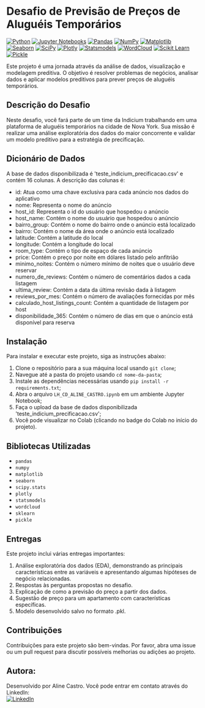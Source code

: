 # Desafio de Previsão de Preços de Aluguéis Temporários
[![Python](https://img.shields.io/badge/Python-3776AB?style=for-the-badge&logo=python&logoColor=white)](https://www.python.org/)
[![Jupyter Notebooks](https://img.shields.io/badge/Jupyter_Notebooks-F37626?style=for-the-badge&logo=jupyter&logoColor=white)](https://jupyter.org/)
[![Pandas](https://img.shields.io/badge/Pandas-150458?style=for-the-badge&logo=pandas&logoColor=white)](https://pandas.pydata.org/)
[![NumPy](https://img.shields.io/badge/NumPy-013243?style=for-the-badge&logo=numpy&logoColor=white)](https://numpy.org/)
[![Matplotlib](https://img.shields.io/badge/Matplotlib-3776AB?style=for-the-badge&logo=matplotlib&logoColor=white)](https://matplotlib.org/)
[![Seaborn](https://img.shields.io/badge/Seaborn-4EAE4E?style=for-the-badge&logo=seaborn&logoColor=white)](https://seaborn.pydata.org/)
[![SciPy](https://img.shields.io/badge/SciPy-8CAAE6?style=for-the-badge)](https://www.scipy.org/)
[![Plotly](https://img.shields.io/badge/Plotly-40BFFF?style=for-the-badge&logo=plotly&logoColor=white)](https://plotly.com/)
[![Statsmodels](https://img.shields.io/badge/Statsmodels-757575?style=for-the-badge)](https://www.statsmodels.org/)
[![WordCloud](https://img.shields.io/badge/WordCloud-2C3E50?style=for-the-badge)](https://github.com/amueller/word_cloud)
[![Scikit Learn](https://img.shields.io/badge/Scikit_Learn-F7931E?style=for-the-badge&logo=scikit-learn&logoColor=white)](https://scikit-learn.org/)
[![Pickle](https://img.shields.io/badge/Pickle-FFD700?style=for-the-badge)](https://docs.python.org/3/library/pickle.html)


Este projeto é uma jornada através da análise de dados, visualização e modelagem preditiva. O objetivo é resolver problemas de negócios, analisar dados e aplicar modelos preditivos para prever preços de aluguéis temporários.

## Descrição do Desafio

Neste desafio, você fará parte de um time da Indicium trabalhando em uma plataforma de aluguéis temporários na cidade de Nova York. Sua missão é realizar uma análise exploratória dos dados do maior concorrente e validar um modelo preditivo para a estratégia de precificação.

## Dicionário de Dados

A base de dados disponibilizada é 'teste_indicium_precificacao.csv' e contém 16 colunas. A descrição das colunas é:

- id: Atua como uma chave exclusiva para cada anúncio nos dados do aplicativo
- nome: Representa o nome do anúncio
- host_id: Representa o id do usuário que hospedou o anúncio
- host_name: Contém o nome do usuário que hospedou o anúncio
- bairro_group: Contém o nome do bairro onde o anúncio está localizado
- bairro: Contém o nome da área onde o anúncio está localizado
- latitude: Contém a latitude do local
- longitude: Contém a longitude do local
- room_type: Contém o tipo de espaço de cada anúncio
- price: Contém o preço por noite em dólares listado pelo anfitrião
- minimo_noites: Contém o número mínimo de noites que o usuário deve reservar
- numero_de_reviews: Contém o número de comentários dados a cada listagem
- ultima_review: Contém a data da última revisão dada à listagem
- reviews_por_mes: Contém o número de avaliações fornecidas por mês
- calculado_host_listings_count: Contém a quantidade de listagem por host
- disponibilidade_365: Contém o número de dias em que o anúncio está disponível para reserva

## Instalação

Para instalar e executar este projeto, siga as instruções abaixo:

1. Clone o repositório para a sua máquina local usando `git clone`;
2. Navegue até a pasta do projeto usando `cd nome-da-pasta`;
3. Instale as dependências necessárias usando `pip install -r requirements.txt`;
4. Abra o arquivo `LH_CD_ALINE_CASTRO.ipynb` em um ambiente Jupyter Notebook;
5. Faça o upload da base de dados disponibilizada 'teste_indicium_precificacao.csv';
6. Você pode visualizar no Colab (clicando no badge do Colab no início do projeto).

## Bibliotecas Utilizadas

- `pandas`
-  `numpy` 
- `matplotlib`
- `seaborn`
- `scipy.stats`
- `plotly` 
- `statsmodels` 
- `wordcloud` 
- `sklearn`
- `pickle` 

## Entregas

Este projeto inclui várias entregas importantes:

1. Análise exploratória dos dados (EDA), demonstrando as principais características entre as variáveis e apresentando algumas hipóteses de negócio relacionadas.
2. Respostas às perguntas propostas no desafio.
3. Explicação de como a previsão do preço a partir dos dados. 
4. Sugestão de preço para um apartamento com características específicas.
5. Modelo desenvolvido salvo no formato .pkl.


## Contribuições

Contribuições para este projeto são bem-vindas. Por favor, abra uma issue ou um pull request para discutir possíveis melhorias ou adições ao projeto.

## Autora:

Desenvolvido por Aline Castro. Você pode entrar em contato através do LinkedIn:<br>
[![LinkedIn](https://img.shields.io/badge/linkedin-%230077B5.svg?style=for-the-badge&logo=linkedin&logoColor=white)](https://www.linkedin.com/in/alinecastrosantos/)
